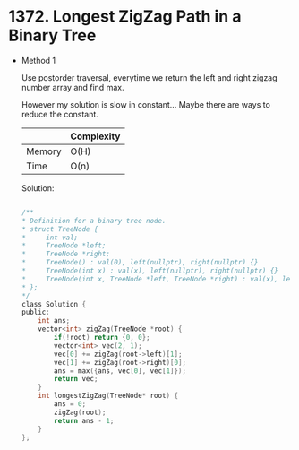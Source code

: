 # 1372. Longest ZigZag Path in a Binary Tree
- Method 1

    Use postorder traversal, everytime we return the left and right zigzag number array and find max. 

    However my solution is slow in constant... Maybe there are ways to reduce the constant.

    | |   Complexity  |
    | ----------- | ----------- | 
    |  Memory     | O(H) | 
    |      Time       |  O(n) | 


    Solution:

    ``` h

    /**
    * Definition for a binary tree node.
    * struct TreeNode {
    *     int val;
    *     TreeNode *left;
    *     TreeNode *right;
    *     TreeNode() : val(0), left(nullptr), right(nullptr) {}
    *     TreeNode(int x) : val(x), left(nullptr), right(nullptr) {}
    *     TreeNode(int x, TreeNode *left, TreeNode *right) : val(x), left(left), right(right) {}
    * };
    */
    class Solution {
    public:
        int ans;
        vector<int> zigZag(TreeNode *root) {
            if(!root) return {0, 0};
            vector<int> vec(2, 1);
            vec[0] += zigZag(root->left)[1];
            vec[1] += zigZag(root->right)[0];
            ans = max({ans, vec[0], vec[1]});
            return vec;
        }
        int longestZigZag(TreeNode* root) {
            ans = 0;
            zigZag(root);
            return ans - 1;
        }
    };

    ```

<!-- - Method 2

    This is another method.

    | |   Complexity  |
    | ----------- | ----------- | 
    |  Memory     | O(n) | 
    |      Time       |  O(n) | 


    Solution:

    ``` h



    ```

- Additional Knowledge:
       
    Here are some additional knowledge.



<br> -->
